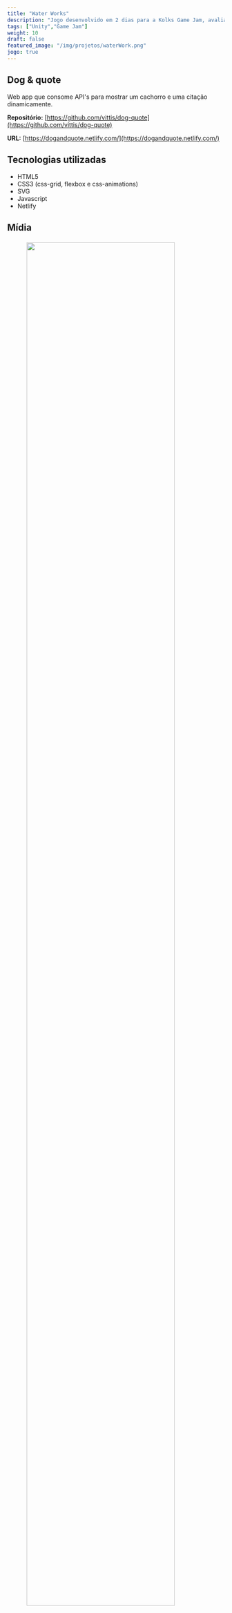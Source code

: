 ```yaml
---
title: "Water Works"
description: "Jogo desenvolvido em 2 dias para a Kolks Game Jam, avaliado em 1° lugar entre os 52 jogos concorrentes de todo o Brasil e considerado dentro dos top 20 jogos brasileiros destaques do ano pelo portal Geração Gamer em 2015. "
tags: ["Unity","Game Jam"]
weight: 10
draft: false
featured_image: "/img/projetos/waterWork.png"
jogo: true
---
```


## Dog & quote

Web app que consome API's para mostrar um cachorro e uma citação dinamicamente.

**Repositório:** [https://github.com/vittis/dog-quote](https://github.com/vittis/dog-quote)

**URL:** [https://dogandquote.netlify.com/](https://dogandquote.netlify.com/)


## Tecnologias utilizadas

* HTML5
* CSS3 (css-grid, flexbox e css-animations)
* SVG 
* Javascript
* Netlify

## Mídia

<figure>
  <img src="/img/projetos/dogquote.png" class="img-responsive center-block" style="width: 90%;padding: 5px;" />
</figure>